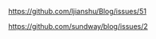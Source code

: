 <!--
 * @Descripttion: 
 * @version: 1.0.0
 * @Author: jimmiezhou
 * @Date: 2019-11-22 16:35:25
 * @LastEditors: jimmiezhou
 * @LastEditTime: 2019-11-22 16:36:36
 -->
https://github.com/ljianshu/Blog/issues/51

https://github.com/sundway/blog/issues/2